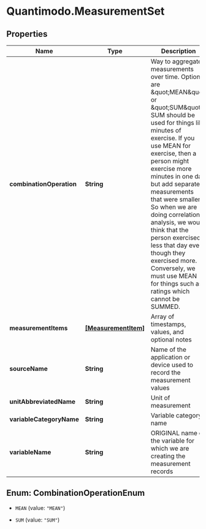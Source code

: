 # Quantimodo.MeasurementSet

## Properties
Name | Type | Description | Notes
------------ | ------------- | ------------- | -------------
**combinationOperation** | **String** | Way to aggregate measurements over time. Options are \&quot;MEAN\&quot; or \&quot;SUM\&quot;. SUM should be used for things like minutes of exercise.  If you use MEAN for exercise, then a person might exercise more minutes in one day but add separate measurements that were smaller.  So when we are doing correlational analysis, we would think that the person exercised less that day even though they exercised more.  Conversely, we must use MEAN for things such as ratings which cannot be SUMMED. | [optional] 
**measurementItems** | [**[MeasurementItem]**](MeasurementItem.md) | Array of timestamps, values, and optional notes | 
**sourceName** | **String** | Name of the application or device used to record the measurement values | 
**unitAbbreviatedName** | **String** | Unit of measurement | 
**variableCategoryName** | **String** | Variable category name | [optional] 
**variableName** | **String** | ORIGINAL name of the variable for which we are creating the measurement records | 


<a name="CombinationOperationEnum"></a>
## Enum: CombinationOperationEnum


* `MEAN` (value: `"MEAN"`)

* `SUM` (value: `"SUM"`)




